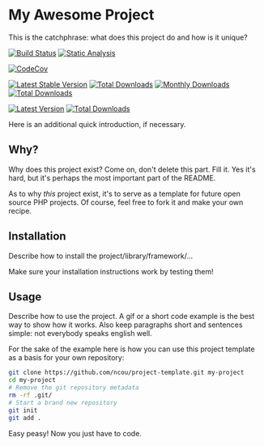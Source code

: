 # My Awesome Project

This is the catchphrase: what does this project do and how is it unique?

[![Build Status](https://github.com/ncou/injector/workflows/build/badge.svg)](https://github.com/ncou/injector/actions)
[![Static Analysis](https://github.com/ncou/injector/workflows/static%20analysis/badge.svg)](https://github.com/ncou/injector/actions?query=workflow%3A%22static+analysis%22)

[![CodeCov](https://codecov.io/gh/ncou/injector/branch/master/graph/badge.svg)](https://codecov.io/gh/ncou/injector)

[![Latest Stable Version](https://poser.pugx.org/chiron/injector/v/stable.png)](https://packagist.org/packages/chiron/injector)
[![Total Downloads](https://img.shields.io/packagist/dt/chiron/injector.svg?style=flat-square)](https://packagist.org/packages/chiron/injector/stats)
[![Monthly Downloads](https://img.shields.io/packagist/dm/chiron/injector.svg?style=flat-square)](https://packagist.org/packages/chiron/injector/stats)
[![Total Downloads](https://img.shields.io/packagist/dt/chiron/injector.svg?style=flat-square)](https://packagist.org/packages/chiron/injector)

[![Latest Version](https://img.shields.io/github/v/tag/ncou/injector.svg?style=flat-square)](https://packagist.org/packages/chiron/injector)
[![Total Downloads](https://img.shields.io/packagist/dt/chiron/injector.svg?style=flat-square)](https://packagist.org/packages/chiron/injector)

Here is an additional quick introduction, if necessary.

## Why?

Why does this project exist? Come on, don't delete this part. Fill it.
Yes it's hard, but it's perhaps the most important part of the README.

As to why *this* project exist, it's to serve as a template for future open
source PHP projects. Of course, feel free to fork it and make your own recipe.

## Installation

Describe how to install the project/library/framework/…

Make sure your installation instructions work by testing them!

## Usage

Describe how to use the project. A gif or a short code example is the best
way to show how it works. Also keep paragraphs short and sentences simple: not
everybody speaks english well.

For the sake of the example here is how you can use this project template
as a basis for your own repository:

```bash
git clone https://github.com/ncou/project-template.git my-project
cd my-project
# Remove the git repository metadata
rm -rf .git/
# Start a brand new repository
git init
git add .
```

Easy peasy! Now you just have to code.
